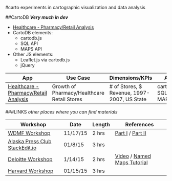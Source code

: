 #carto
experiments in cartographic visualization and data analysis

##CartoDB
***Very much in dev***
* [Healthcare - Pharmacy/Retail Analysis](http://timoco.github.io/labs/carto/timoco_carto_examples.html)	
* CartoDB elements:
    * cartodb.js
    * SQL API
    * MAPS API
* Other JS elements:
    * Leaflet.js via cartodb.js
    * jQuery

App | Use Case | Dimensions/KPIs | APIs | Notes
------- | ------- | ------ | -------- | ------- 
[Healthcare - Pharmacy/Retail Analysis](http://timoco.github.io/labs/carto/timoco_carto_examples.html) | Growth of Pharmacy/Healthcare Retail Stores | # of Stores, $ Revenue, 1997-2007, US State | cartodb.js, SQL API, MAPS API | demo CartoDB JS libs

###LINKS
*other places where you can find materials*

Workshop | Date | Length | References
------- | ------- | ------ | --------
[WDMF Workshop](https://gist.github.com/andrewxhill/05fd2d84fafab7d4d40a) | 11/17/15 | 2  hrs | [Part I](https://vimeo.com/111287736) / [Part II](https://vimeo.com/111287736)
[Alaska Press Club StackEdit.io](https://stackedit.io/viewer#!provider=gist&gistId=b2ea61019634ee6b3fe0&filename=alaska.md) | 01/8/15 | 3 hrs
[Deloitte Workshop](https://gist.github.com/andrewxhill/2d54fd49fa1f7c8667d3/) | 1/14/15 | 2 hrs | [Video](https://vimeo.com/116873221) / [Named Maps Tutorial](http://docs.cartodb.com/tutorials/named_maps.html)
[Harvard Workshop](https://gist.github.com/andrewxhill/7c1efd9bdead734010b0) | 01/15/15  | 3 hrs
